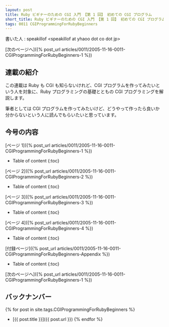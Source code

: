 ```yaml
---
layout: post
title: Ruby ビギナーのための CGI 入門 【第 1 回】 初めての CGI プログラム
short_title: Ruby ビギナーのための CGI 入門 【第 1 回】 初めての CGI プログラム
tags: 0011 CGIProgrammingForRubyBeginners
---
```



書いた人 : speakillof  &lt;speakillof at yhaoo dot co dot jp&gt; 

[次のページへ]({% post_url articles/0011/2005-11-16-0011-CGIProgrammingForRubyBeginners-1 %})

## 連載の紹介

この連載は Ruby も CGI も知らないけれど、CGI プログラムを作ってみたいという人を対象に、Ruby プログラミングの基礎とともの CGI プログラミングを解説します。

筆者としては CGI プログラムを作ってみたいけど、どうやって作ったら良いか分からないという人に読んでもらいたいと思っています。

## 今号の内容

[ページ 1]({% post_url articles/0011/2005-11-16-0011-CGIProgrammingForRubyBeginners-1 %})

* Table of content
{:toc}


[ページ 2]({% post_url articles/0011/2005-11-16-0011-CGIProgrammingForRubyBeginners-2 %})

* Table of content
{:toc}


[ページ 3]({% post_url articles/0011/2005-11-16-0011-CGIProgrammingForRubyBeginners-3 %})

* Table of content
{:toc}


[ページ 4]({% post_url articles/0011/2005-11-16-0011-CGIProgrammingForRubyBeginners-4 %})

* Table of content
{:toc}


[付録ページ]({% post_url articles/0011/2005-11-16-0011-CGIProgrammingForRubyBeginners-Appendix %})

* Table of content
{:toc}


[次のページへ]({% post_url articles/0011/2005-11-16-0011-CGIProgrammingForRubyBeginners-1 %})

## バックナンバー

{% for post in site.tags.CGIProgrammingForRubyBeginners %}
  - [{{ post.title }}]({{ post.url }})
{% endfor %}


